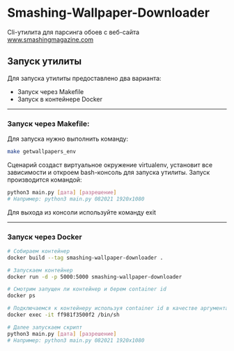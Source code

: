 # Smashing-Wallpaper-Downloader

Cli-утилита для парсинга обоев с веб-сайта www.smashingmagazine.com

## Запуск утилиты

Для запуска утилиты предоставлено два варианта:
+ Запуск через Makefile
+ Запуск в контейнере Docker
----
### Запуск через Makefile:

Для запуска нужно выполнить команду:

```bash
make getwallpapers_env
```
Сценарий создаст виртуальное окружение virtualenv, установит все зависимости и откроем bash-консоль для запуска утилиты. Запуск производится командой:

```bash
python3 main.py [дата] [разрешение]
# Например: python3 main.py 082021 1920x1080
```
Для выхода из консоли используйте команду exit

----
### Запуск через Docker


``` bash
# Собираем контейнер
docker build --tag smashing-wallpaper-downloader .

# Запускаем контейнер
docker run -d -p 5000:5000 smashing-wallpaper-downloader

# Смотрим запущен ли контейнер и берем container id
docker ps

# Подключаемся к контейнеру используя container id в качестве аргумента
docker exec -it ff981f3500f2 /bin/sh

# Далее запускаем скрипт
python3 main.py [дата] [разрешение]
# Например: python3 main.py 082021 1920x1080
```